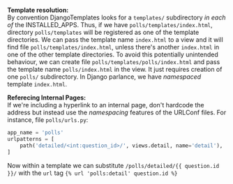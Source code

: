 **Template resolution:**  
By convention DjangoTemplates looks for a `templates/` subdirectory _in each of_ the INSTALLED_APPS. Thus, if
we have `polls/templates/index.html`, directory `polls/templates` will be registered as one of the
template directories. We can pass the template name `index.html` to a view and it will find file
`polls/templates/index.html`, unless there's another `index.html` in one of the other template directories.
To avoid this potentially unintended behaviour, we can create file `polls/templates/polls/index.html` and
pass the template name `polls/index.html` in the view. It just requires creation of one `polls/` subdirectory.
In Django parlance, we have _namespaced_ template `index.html`.

**Referecing Internal Pages:**  
If we're including a hyperlink to an internal page, don't hardcode the address but instead use the
_namespacing_ features of the URLConf files. For instance, file `polls/urls.py`:
```python
app_name = 'polls'
urlpatterns = [
    path('detailed/<int:question_id>/', views.detail, name='detail'),
]
```
Now within a template we can substitute `/polls/detailed/{{ question.id }}/` with the `url` tag
`{% url 'polls:detail' question.id %}`